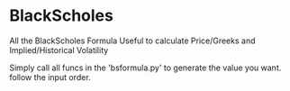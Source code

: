 # BlackScholes
All the BlackScholes Formula Useful to calculate Price/Greeks and Implied/Historical Volatility

Simply call all funcs in the 'bsformula.py' to generate the value you want. follow the input order.
